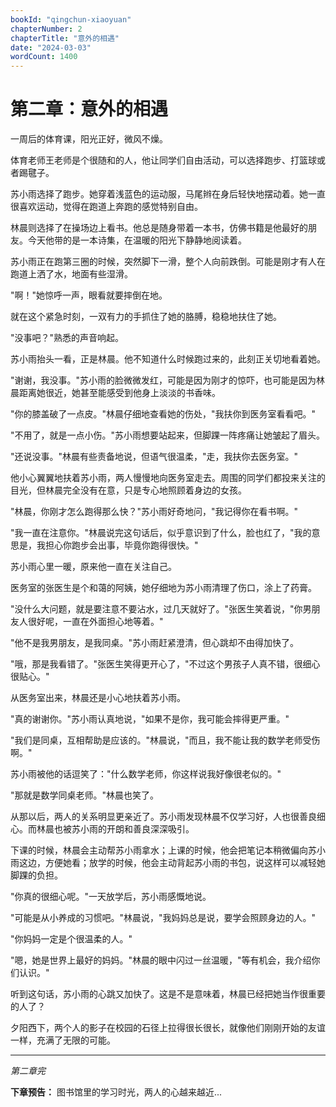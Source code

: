 ```yaml
---
bookId: "qingchun-xiaoyuan"
chapterNumber: 2
chapterTitle: "意外的相遇"
date: "2024-03-03"
wordCount: 1400
---
```


# 第二章：意外的相遇

一周后的体育课，阳光正好，微风不燥。

体育老师王老师是个很随和的人，他让同学们自由活动，可以选择跑步、打篮球或者踢毽子。

苏小雨选择了跑步。她穿着浅蓝色的运动服，马尾辫在身后轻快地摆动着。她一直很喜欢运动，觉得在跑道上奔跑的感觉特别自由。

林晨则选择了在操场边上看书。他总是随身带着一本书，仿佛书籍是他最好的朋友。今天他带的是一本诗集，在温暖的阳光下静静地阅读着。

苏小雨正在跑第三圈的时候，突然脚下一滑，整个人向前跌倒。可能是刚才有人在跑道上洒了水，地面有些湿滑。

"啊！"她惊呼一声，眼看就要摔倒在地。

就在这个紧急时刻，一双有力的手抓住了她的胳膊，稳稳地扶住了她。

"没事吧？"熟悉的声音响起。

苏小雨抬头一看，正是林晨。他不知道什么时候跑过来的，此刻正关切地看着她。

"谢谢，我没事。"苏小雨的脸微微发红，可能是因为刚才的惊吓，也可能是因为林晨距离她很近，她甚至能感受到他身上淡淡的书香味。

"你的膝盖破了一点皮。"林晨仔细地查看她的伤处，"我扶你到医务室看看吧。"

"不用了，就是一点小伤。"苏小雨想要站起来，但脚踝一阵疼痛让她皱起了眉头。

"还说没事。"林晨有些责备地说，但语气很温柔，"走，我扶你去医务室。"

他小心翼翼地扶着苏小雨，两人慢慢地向医务室走去。周围的同学们都投来关注的目光，但林晨完全没有在意，只是专心地照顾着身边的女孩。

"林晨，你刚才怎么跑得那么快？"苏小雨好奇地问，"我记得你在看书啊。"

"我一直在注意你。"林晨说完这句话后，似乎意识到了什么，脸也红了，"我的意思是，我担心你跑步会出事，毕竟你跑得很快。"

苏小雨心里一暖，原来他一直在关注自己。

医务室的张医生是个和蔼的阿姨，她仔细地为苏小雨清理了伤口，涂上了药膏。

"没什么大问题，就是要注意不要沾水，过几天就好了。"张医生笑着说，"你男朋友人很好呢，一直在外面担心地等着。"

"他不是我男朋友，是我同桌。"苏小雨赶紧澄清，但心跳却不由得加快了。

"哦，那是我看错了。"张医生笑得更开心了，"不过这个男孩子人真不错，很细心很贴心。"

从医务室出来，林晨还是小心地扶着苏小雨。

"真的谢谢你。"苏小雨认真地说，"如果不是你，我可能会摔得更严重。"

"我们是同桌，互相帮助是应该的。"林晨说，"而且，我不能让我的数学老师受伤啊。"

苏小雨被他的话逗笑了："什么数学老师，你这样说我好像很老似的。"

"那就是数学同桌老师。"林晨也笑了。

从那以后，两人的关系明显更亲近了。苏小雨发现林晨不仅学习好，人也很善良细心。而林晨也被苏小雨的开朗和善良深深吸引。

下课的时候，林晨会主动帮苏小雨拿水；上课的时候，他会把笔记本稍微偏向苏小雨这边，方便她看；放学的时候，他会主动背起苏小雨的书包，说这样可以减轻她脚踝的负担。

"你真的很细心呢。"一天放学后，苏小雨感慨地说。

"可能是从小养成的习惯吧。"林晨说，"我妈妈总是说，要学会照顾身边的人。"

"你妈妈一定是个很温柔的人。"

"嗯，她是世界上最好的妈妈。"林晨的眼中闪过一丝温暖，"等有机会，我介绍你们认识。"

听到这句话，苏小雨的心跳又加快了。这是不是意味着，林晨已经把她当作很重要的人了？

夕阳西下，两个人的影子在校园的石径上拉得很长很长，就像他们刚刚开始的友谊一样，充满了无限的可能。

---

*第二章完*

**下章预告：** 图书馆里的学习时光，两人的心越来越近...
